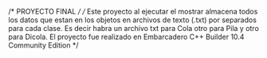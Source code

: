 /* PROYECTO FINAL */
/* Este proyecto al ejecutar el mostrar almacena todos los datos
que estan en los objetos en archivos de texto (.txt) por separados para cada clase.
Es decir habra un archivo txt para Cola otro para Pila y otro para Dicola.
El proyecto fue realizado en Embarcadero C++ Builder 10.4 Community Edition */